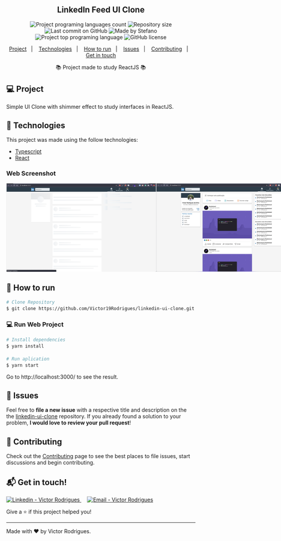 <h2 align="center">
  LinkedIn Feed UI Clone 
</h2>

<p align="center">
  <img alt="Project programing languages count" src="https://img.shields.io/github/languages/count/Victor19Rodrigues/linkedin-ui-clone?color=283E4A">
   <img alt="Repository size" src="https://img.shields.io/github/repo-size/Victor19Rodrigues/linkedin-ui-clone?color=283E4A">
  <img alt="Last commit on GitHub" src="https://img.shields.io/github/last-commit/Victor19Rodrigues/linkedin-ui-clone?color=283E4A">
  <img alt="Made by Stefano" src="https://img.shields.io/badge/made%20by-Victor19Rodrigues-%20?color=283E4A">
  <img alt="Project top programing language" src="https://img.shields.io/github/languages/top/Victor19Rodrigues/linkedin-ui-clone?color=283E4A">
  <img alt="GitHub license" src="https://img.shields.io/github/license/Victor19Rodrigues/linkedin-ui-clone?color=283E4A">
</p> 

<p align="center">
  <a href="#computer-project">Project</a>&nbsp;&nbsp;&nbsp;|&nbsp;&nbsp;&nbsp;
  <a href="#rocket-technologies">Technologies</a>&nbsp;&nbsp;&nbsp;|&nbsp;&nbsp;&nbsp;
  <a href="#construction_worker-how-to-run">How to run</a>&nbsp;&nbsp;&nbsp;|&nbsp;&nbsp;&nbsp;
  <a href="#bug-issues">Issues</a>&nbsp;&nbsp;&nbsp;|&nbsp;&nbsp;&nbsp;
  <a href="#tada-contributing">Contributing</a>&nbsp;&nbsp;&nbsp;|&nbsp;&nbsp;&nbsp;
  <a href="#mailbox_with_mail-get-in-touch">Get in touch</a>
  </p>

  <p align="center">📚 Project made to study ReactJS 📚</p>

## :computer: Project 

 Simple UI Clone with shimmer effect to study interfaces in ReactJS.

## :rocket: Technologies
This project was made using the follow technologies:
<ul>
  <li><a href="https://www.typescriptlang.org/">Typescript</a></li>
  <li><a href="https://pt-br.reactjs.org/">React</a></li>
</ul>

### Web Screenshot
<div style="display: flex; flex-direction: 'row'; align-items: 'center';">
   <img src="https://github.com/Victor19Rodrigues/linkedin-ui-clone/blob/master/.github/shimmer.png" width="400px">
   <img src="https://github.com/Victor19Rodrigues/linkedin-ui-clone/blob/master/.github/home.png" width="400px">
</div>

## :construction_worker: How to run
```bash
# Clone Repository
$ git clone https://github.com/Victor19Rodrigues/linkedin-ui-clone.git
```

### 💻 Run Web Project

```bash
# Install dependencies
$ yarn install

# Run aplication
$ yarn start
```
Go to http://localhost:3000/ to see the result.

## :bug: Issues

Feel free to **file a new issue** with a respective title and description on the the [linkedin-ui-clone](https://github.com/Victor19Rodrigues/linkedin-ui-clone/issues) repository. If you already found a solution to your problem, **I would love to review your pull request**!

## :tada: Contributing

Check out the [Contributing](https://github.com/Victor19Rodrigues/linkedin-ui-clone/blob/master/CONTRIBUTING.md) page to see the best places to file issues, start discussions and begin contributing.

## :mailbox_with_mail: Get in touch!

<a href="https://www.linkedin.com/in/victor-rodrigues-676563ba" target="_blank" >
  <img alt="Linkedin - Victor Rodrigues" src="https://img.shields.io/badge/Linkedin--%23F8952D?style=social&logo=linkedin">
</a>&nbsp;&nbsp;&nbsp;
<a href="mailto:vitor1908@gmail.com" target="_blank" >
  <img alt="Email - Victor Rodrigues" src="https://img.shields.io/badge/Email--%23F8952D?style=social&logo=gmail">
</a> 

Give a ⭐️ if this project helped you!

---

Made with ❤️ by Victor Rodrigues.